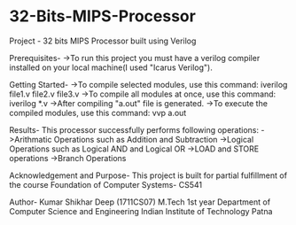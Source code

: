 # 32-Bits-MIPS-Processor
Project - 32 bits MIPS Processor built using Verilog

Prerequisites- 
->To run this project you must have a verilog compiler installed on your local machine(I used "Icarus Verilog").

Getting Started-
->To compile selected modules, use this command:
    iverilog file1.v file2.v file3.v
->To compile all modules at once, use this command:
    iverilog *.v
->After compiling "a.out" file is generated.
->To execute the compiled modules, use this command:
    vvp a.out

Results-
This processor successfully performs following operations:
->Arithmatic Operations such as Addition and Subtraction
->Logical Operations such as Logical AND and Logical OR
->LOAD and STORE operations
->Branch Operations

Acknowledgement and Purpose-
This project is built for partial fulfillment of the course Foundation of Computer Systems- CS541 

Author-
Kumar Shikhar Deep (1711CS07)
M.Tech 1st year
Department of Computer Science and Engineering
Indian Institute of Technology Patna




